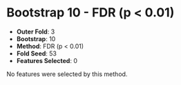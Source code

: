 # Bootstrap 10 - FDR (p < 0.01)

- **Outer Fold**: 3
- **Bootstrap**: 10
- **Method**: FDR (p < 0.01)
- **Fold Seed**: 53
- **Features Selected**: 0

No features were selected by this method.
